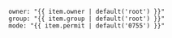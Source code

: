     owner: "{{ item.owner | default('root') }}"
    group: "{{ item.group | default('root') }}"
    mode: "{{ item.permit | default('0755') }}"
